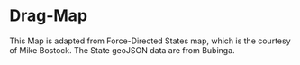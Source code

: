 # Drag-Map
This Map is adapted from Force-Directed States map, which is the courtesy of Mike Bostock. The State geoJSON data are from Bubinga.
